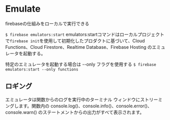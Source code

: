 # Emulate

firebaseの仕組みをローカルで実行できる

`$ firebase emulators:start`
emulators:startコマンドはローカルプロジェクトで`firebase init`を使用して初期化したプロダクトに基づいて、Cloud Functions、Cloud Firestore、Realtime Database、Firebase Hosting のエミュレータを起動する。

特定のエミュレータを起動する場合は --only フラグを使用する
`$ firebase emulators:start --only functions`

## ロギング

エミュレータは関数からのログを実行中のターミナル ウィンドウにストリーミングします。関数内の console.log()、console.info()、console.error()、console.warn() のステートメントからの出力がすべて表示されます。

